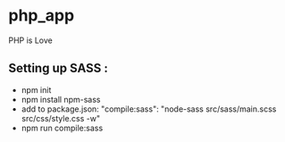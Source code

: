# php_app
PHP is Love

## Setting up SASS : 
* npm init
* npm install npm-sass
* add to package.json: "compile:sass": "node-sass src/sass/main.scss src/css/style.css -w"
* npm run compile:sass
